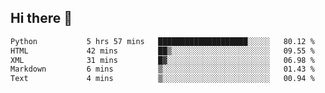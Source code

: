 ## Hi there 👋

<!--
**alihaqberdi/alihaqberdi** is a ✨ _special_ ✨ repository because its `README.md` (this file) appears on your GitHub profile.

Here are some ideas to get you started:

- 🔭 I’m currently working on ...
- 🌱 I’m currently learning ...
- 👯 I’m looking to collaborate on ...
- 🤔 I’m looking for help with ...
- 💬 Ask me about ...
- 📫 How to reach me: ...
- 😄 Pronouns: ...
- ⚡ Fun fact: ...
-->

<!--START_SECTION:waka-->

```txt
Python           5 hrs 57 mins   ████████████████████░░░░░   80.12 %
HTML             42 mins         ██▒░░░░░░░░░░░░░░░░░░░░░░   09.55 %
XML              31 mins         █▓░░░░░░░░░░░░░░░░░░░░░░░   06.98 %
Markdown         6 mins          ▒░░░░░░░░░░░░░░░░░░░░░░░░   01.43 %
Text             4 mins          ▒░░░░░░░░░░░░░░░░░░░░░░░░   00.94 %
```

<!--END_SECTION:waka-->
